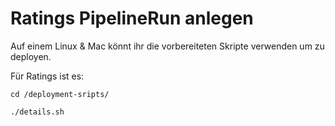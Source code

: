 # Ratings PipelineRun anlegen

Auf einem Linux & Mac könnt ihr die vorbereiteten Skripte verwenden um zu deployen.

Für Ratings ist es:

```text
cd /deployment-sripts/
```

```text
./details.sh
```

